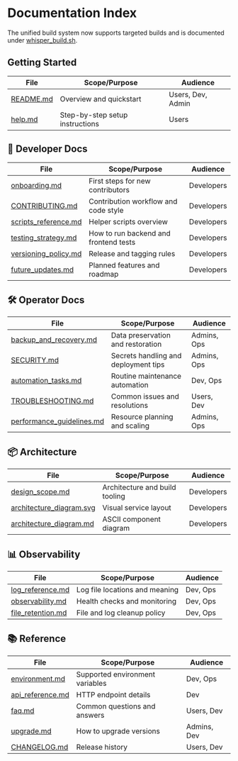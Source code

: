 # Documentation Index

The unified build system now supports targeted builds and is documented under [whisper_build.sh][build-system].

## Getting Started
| File | Scope/Purpose | Audience |
| --- | --- | --- |
| [README.md](../README.md) | Overview and quickstart | Users, Dev, Admin |
| [help.md](help.md) | Step-by-step setup instructions | Users |

## 👤 Developer Docs
| File | Scope/Purpose | Audience |
| --- | --- | --- |
| [onboarding.md](onboarding.md) | First steps for new contributors | Developers |
| [CONTRIBUTING.md](CONTRIBUTING.md) | Contribution workflow and code style | Developers |
| [scripts_reference.md](scripts_reference.md) | Helper scripts overview | Developers |
| [testing_strategy.md](testing_strategy.md) | How to run backend and frontend tests | Developers |
| [versioning_policy.md](versioning_policy.md) | Release and tagging rules | Developers |
| [future_updates.md](future_updates.md) | Planned features and roadmap | Developers |

## 🛠 Operator Docs
| File | Scope/Purpose | Audience |
| --- | --- | --- |
| [backup_and_recovery.md](backup_and_recovery.md) | Data preservation and restoration | Admins, Ops |
| [SECURITY.md](SECURITY.md) | Secrets handling and deployment tips | Admins, Ops |
| [automation_tasks.md](automation_tasks.md) | Routine maintenance automation | Dev, Ops |
| [TROUBLESHOOTING.md](TROUBLESHOOTING.md) | Common issues and resolutions | Users, Dev |
| [performance_guidelines.md](performance_guidelines.md) | Resource planning and scaling | Admins, Ops |

## 📦 Architecture
| File | Scope/Purpose | Audience |
| --- | --- | --- |
| [design_scope.md](design_scope.md) | Architecture and build tooling | Developers |
| [architecture_diagram.svg](architecture_diagram.svg) | Visual service layout | Developers |
| [architecture_diagram.md](architecture_diagram.md) | ASCII component diagram | Developers |

## 📊 Observability
| File | Scope/Purpose | Audience |
| --- | --- | --- |
| [log_reference.md](log_reference.md) | Log file locations and meaning | Dev, Ops |
| [observability.md](observability.md) | Health checks and monitoring | Dev, Ops |
| [file_retention.md](file_retention.md) | File and log cleanup policy | Dev, Ops |

## 📚 Reference
| File | Scope/Purpose | Audience |
| --- | --- | --- |
| [environment.md](environment.md) | Supported environment variables | Dev, Ops |
| [api_reference.md](api_reference.md) | HTTP endpoint details | Dev |
| [faq.md](faq.md) | Common questions and answers | Users, Dev |
| [upgrade.md](upgrade.md) | How to upgrade versions | Admins, Dev |
| [CHANGELOG.md](CHANGELOG.md) | Release history | Users, Dev |

[build-system]: scripts_reference.md#whisper_build.sh

